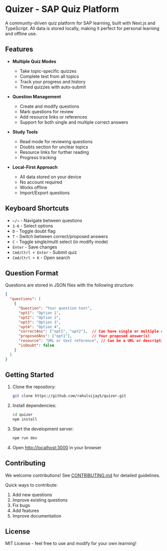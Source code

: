 # Quizer - SAP Quiz Platform

A community-driven quiz platform for SAP learning, built with Next.js and TypeScript. All data is stored locally, making it perfect for personal learning and offline use.

## Features

- **Multiple Quiz Modes**
  - Take topic-specific quizzes
  - Complete test from all topics
  - Track your progress and history
  - Timed quizzes with auto-submit

- **Question Management**
  - Create and modify questions
  - Mark questions for review
  - Add resource links or references
  - Support for both single and multiple correct answers

- **Study Tools**
  - Read mode for reviewing questions
  - Doubts section for unclear topics
  - Resource links for further reading
  - Progress tracking

- **Local-First Approach**
  - All data stored on your device
  - No account required
  - Works offline
  - Import/Export questions

## Keyboard Shortcuts

- `←/→` - Navigate between questions
- `1-6` - Select options
- `D` - Toggle doubt flag
- `T` - Switch between correct/proposed answers
- `C` - Toggle single/multi select (in modify mode)
- `Enter` - Save changes
- `Cmd/Ctrl + Enter` - Submit quiz
- `Cmd/Ctrl + K` - Open search

## Question Format

Questions are stored in JSON files with the following structure:
```json
{
  "questions": [
    {
      "Question": "Your question text",
      "opt1": "Option 1",
      "opt2": "Option 2",
      "opt3": "Option 3",
      "opt4": "Option 4",
      "correctAns": ["opt1", "opt2"],  // Can have single or multiple correct answers
      "proposedAns": ["opt1"],         // Your proposed answer(s)
      "resource": "URL or text reference", // Can be a URL or descriptive text
      "isDoubt": false
    }
  ]
}
```

## Getting Started

1. Clone the repository:
   ```bash
   git clone https://github.com/rahulvijay5/quizer.git
   ```

2. Install dependencies:
   ```bash
   cd quizer
   npm install
   ```

3. Start the development server:
   ```bash
   npm run dev
   ```

4. Open [http://localhost:3000](http://localhost:3000) in your browser

## Contributing

We welcome contributions! See [CONTRIBUTING.md](CONTRIBUTING.md) for detailed guidelines.

Quick ways to contribute:
1. Add new questions
2. Improve existing questions
3. Fix bugs
4. Add features
5. Improve documentation

## License

MIT License - feel free to use and modify for your own learning!
